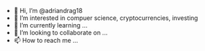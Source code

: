 - 👋 Hi, I’m @adriandrag18
- 👀 I’m interested in compuer science, cryptocurrencies, investing
- 🌱 I’m currently learning ...
- 💞️ I’m looking to collaborate on ...
- 📫 How to reach me ...

<!---
adriandrag18/adriandrag18 is a ✨ special ✨ repository because its `README.md` (this file) appears on your GitHub profile.
You can click the Preview link to take a look at your changes.
--->
